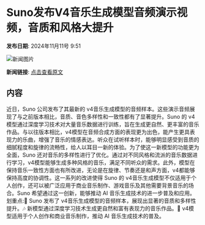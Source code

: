 # Suno发布V4音乐生成模型音频演示视频，音质和风格大提升

**发布日期**: 2024年11月11号 9:51

![新闻图片](https://pic.chinaz.com/thumb/2024/1111/24111109490602679673.jpg)

**新闻链接**: [点击查看原文](https://www.aibase.com/zh/news/13125)

## 内容

近日，Suno 公司发布了其最新的 v4音乐生成模型的音频样本。这些演示音频展现了与之前版本相比，音质、音色多样性和一致性都有了显著提升。Suno 的 v4模型通过深度学习技术对大量音乐数据进行训练，旨在生成更自然、更丰富的音乐作品。与以往版本相比，v4模型在音频合成方面的表现更为出色，能产生更具表现力的乐曲，增强了音乐的情感表达。听众在试听样本时，能够明显感受到音质的细腻程度和旋律的流畅性，给人以耳目一新的体验。为了使这一新模型的功能更为全面，Suno 还对音乐的多样性进行了优化。通过对不同风格和流派的音乐数据进行学习，v4模型能够生成多种风格的音乐，满足不同听众的需求。此外，模型在保持音乐一致性方面也有所改进，无论是在旋律、节奏还是和声方面，v4都能够保持高度的协调性。这一系列的改进使得 Suno 的 v4音乐生成模型不仅适用于个人创作，还可以被广泛应用于商业音乐制作、游戏音乐及其他需要背景音乐的场合。Suno 希望通过这一创新，能够推动 AI 音乐生成技术的进一步普及和应用。划重点:🎵 Suno 发布了 v4音乐生成模型的音频样本，展现出显著的音质和多样性提升。🎶 新模型通过深度学习技术生成更自然和富有表现力的音乐作品。🎤 v4模型适用于个人创作和商业音乐制作，推动 AI 音乐生成技术的普及。
